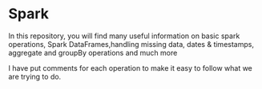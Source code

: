 # Spark

In this repository, you will find many useful information on basic spark operations, Spark DataFrames,handling missing data, dates & timestamps, aggregate and groupBy operations and much more

I have put comments for each operation to make it easy to follow what we are trying to do.

